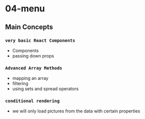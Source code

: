 # 04-menu

## Main Concepts

### `very basic React Components`

- Components
- passing down props

### `Advanced Array Methods`

- mapping an array
- filtering
- using sets and spread operators

### `conditional rendering`

- we will only load pictures from the data with certain properties
